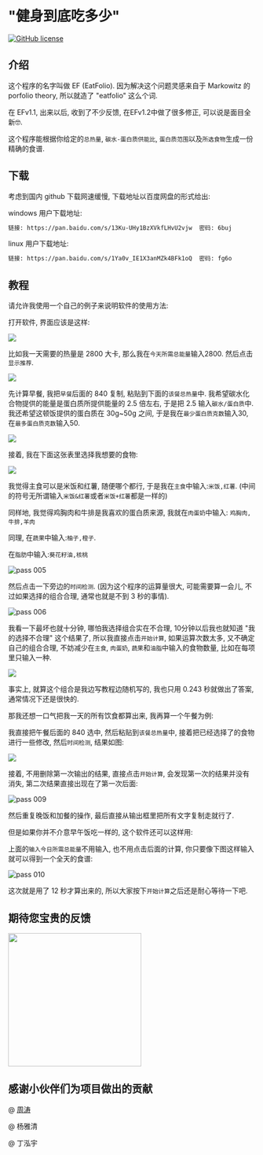 # "健身到底吃多少"

[![GitHub license](https://img.shields.io/github/license/wangshub/wechat_jump_game.svg)](https://github.com/caoxuCarlos/EF/blob/master/LICENSE)


## 介绍

这个程序的名字叫做 EF (EatFolio). 因为解决这个问题灵感来自于  Markowitz 的 porfolio theory, 所以就造了 "eatfolio" 这么个词. 

在 EFv1.1, 出来以后, 收到了不少反馈, 在EFv1.2中做了很多修正, 可以说是面目全新🤓.

这个程序能根据你给定的`总热量`, `碳水-蛋白质供能比`, `蛋白质范围`以及`所选食物`生成一份精确的食谱. 

## 下载

考虑到国内 github 下载网速缓慢, 下载地址以百度网盘的形式给出: 

windows 用户下载地址:

```markdown
链接: https://pan.baidu.com/s/13Ku-UHy1BzXVkfLHvU2vjw  密码: 6buj
```

linux 用户下载地址: 

```markdown
链接: https://pan.baidu.com/s/1Ya0v_IE1X3anMZk4BFk1oQ  密码: fg6o
```

## 教程

请允许我使用一个自己的例子来说明软件的使用方法: 

打开软件, 界面应该是这样:

![](https://github.com/caoxuCarlos/EF/raw/master/pictures/ef1.2/001.png)

比如我一天需要的热量是 2800 大卡, 那么我在`今天所需总能量`输入2800. 然后点击`显示推荐`.

![](https://github.com/caoxuCarlos/EF/raw/master/pictures/ef1.2/002.png)

先计算早餐, 我把`早餐`后面的 840 复制, 粘贴到下面的`该餐总热量`中. 我希望碳水化合物提供的能量是蛋白质所提供能量的 2.5 倍左右, 于是把 2.5 输入`碳水/蛋白质`中. 我还希望这顿饭提供的蛋白质在 30g~50g 之间, 于是我在`最少蛋白质克数`输入30, 在`最多蛋白质克数`输入50. 

![](https://github.com/caoxuCarlos/EF/raw/master/pictures/ef1.2/003.png)

接着, 我在下面这张表里选择我想要的食物:

![](https://github.com/caoxuCarlos/EF/raw/master/pictures/ef1.2/004.png)

我觉得主食可以是米饭和红薯, 随便哪个都行, 于是我在`主食`中输入:`米饭,红薯`. (中间的符号无所谓输入`米饭&红薯`或者`米饭+红薯`都是一样的)

同样地, 我觉得鸡胸肉和牛排是我喜欢的蛋白质来源, 我就在`肉蛋奶`中输入: `鸡胸肉,牛排,羊肉`

同理, 在`蔬果`中输入:`柚子,橙子`. 

在`脂肪`中输入:`葵花籽油,核桃`

![pass 005](https://github.com/caoxuCarlos/EF/raw/master/pictures/ef1.2/005.png)

然后点击一下旁边的`时间检测`. (因为这个程序的运算量很大, 可能需要算一会儿, 不过如果选择的组合合理, 通常也就是不到 3 秒的事情).

![pass 006](https://github.com/caoxuCarlos/EF/raw/master/pictures/ef1.2/006.png)

我看一下最坏也就十分钟, 哪怕我选择组合实在不合理, 10分钟以后我也就知道 "我的选择不合理" 这个结果了, 所以我直接点击`开始计算`, 如果运算次数太多, 又不确定自己的组合合理, 不妨减少在`主食`, `肉蛋奶`, `蔬果`和`油脂`中输入的食物数量, 比如在每项里只输入一种. 

![](https://github.com/caoxuCarlos/EF/raw/master/pictures/ef1.2/007.png)

事实上, 就算这个组合是我边写教程边随机写的, 我也只用 0.243 秒就做出了答案, 通常情况下还是很快的. 

那我还想一口气把我一天的所有饮食都算出来, 我再算一个午餐为例: 

我直接把午餐后面的 840 选中, 然后粘贴到`该餐总热量`中, 接着把已经选择了的食物进行一些修改, 然后`时间检测`, 结果如图: 

![](https://github.com/caoxuCarlos/EF/raw/master/pictures/ef1.2/008.png)

接着, 不用删除第一次输出的结果, 直接点击`开始计算`, 会发现第一次的结果并没有消失, 第二次结果直接出现在了第一次后面:

![pass 009](https://github.com/caoxuCarlos/EF/raw/master/pictures/ef1.2/009.png)

然后重复晚饭和加餐的操作, 最后直接从输出框里把所有文字复制走就行了. 

但是如果你并不介意早午饭吃一样的, 这个软件还可以这样用: 

上面的`输入今日所需总能量`不用输入, 也不用点击后面的计算, 你只要像下图这样输入就可以得到一个全天的食谱:

![pass 010](https://github.com/caoxuCarlos/EF/raw/master/pictures/ef1.2/010.png)

这次就是用了 12 秒才算出来的, 所以大家按下`开始计算`之后还是耐心等待一下吧. 

## 期待您宝贵的反馈

<img src="https://github.com/caoxuCarlos/EF/raw/master/pictures/feedback_qrcode.png" width="271">

## 感谢小伙伴们为项目做出的贡献

@ [周涛](https://github.com/ZhouTao)

@ 杨雅清

@ 丁泓宇

